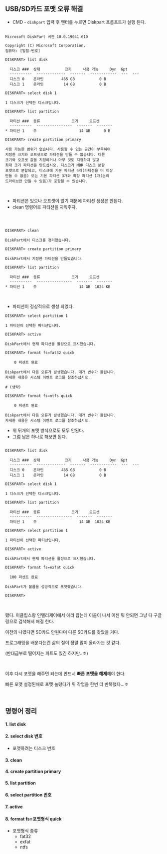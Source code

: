 ## USB/SD카드 포맷 오류 해결

- CMD - `diskpart` 입력 후 엔터를 누르면 Diskpart 프롬프트가 실행 된다.



```shell

Microsoft DiskPart 버전 10.0.19041.610

Copyright (C) Microsoft Corporation.
컴퓨터: [일렬-번호]

DISKPART> list disk

  디스크 ###  상태           크기     사용 가능     Dyn  Gpt
  ----------  -------------  -------  ------------  ---  ---
  디스크 0    온라인        465 GB           0 B
  디스크 1    온라인         14 GB           0 B

DISKPART> select disk 1

1 디스크가 선택한 디스크입니다.

DISKPART> list partition

  파티션 ###  종류              크기     오프셋
  ----------  ----------------  -------  -------
* 파티션 1    주                   14 GB      0 B

DISKPART> create partition primary

사용 가능한 범위가 없습니다. 사용할 수 있는 공간이 부족하여
지정한 크기와 오프셋으로 파티션을 만들 수 없습니다. 다른
크기와 오프셋 값을 지정하거나 아무 것도 지정하지 않고
최대 크기 파티션을 만드십시오. 디스크가 MBR 디스크 분할
포맷으로 분할되고, 디스크에 기본 파티션 4개(파티션을 더 이상
만들 수 없음) 또는 기본 파티션 3개와 확장 파티션 1개(논리
드라이브만 만들 수 있음)가 포함될 수 있습니다.
```

<br/>

- 파티션은 있으나 오프셋이 없기 때문에 파티션 생성은 안된다.
- clean 명령어로 파티션을 지워주자.

<br/>

```shell

DISKPART> clean

DiskPart에서 디스크를 정리했습니다.

DISKPART> create partition primary

DiskPart에서 지정한 파티션을 만들었습니다.

DISKPART> list partition

  파티션 ###  종류              크기     오프셋
  ----------  ----------------  -------  -------
* 파티션 1    주                   14 GB  1024 KB

```

<br/>

- 파티션이 정상적으로 생성 되었다.

```shell
DISKPART> select partition 1

1 파티션이 선택한 파티션입니다.

DISKPART> active

DiskPart에서 현재 파티션을 활성으로 표시했습니다.

DISKPART> format fs=fat32 quick

    0 퍼센트 완료

Diskpart에서 다음 오류가 발생했습니다. 매개 변수가 틀립니다.
자세한 내용은 시스템 이벤트 로그를 참조하십시오.

# (생략)

DISKPART> format fs=ntfs quick

    0 퍼센트 완료

Diskpart에서 다음 오류가 발생했습니다. 매개 변수가 틀립니다.
자세한 내용은 시스템 이벤트 로그를 참조하십시오.
```

- 위 뒤개의 포맷 방식으로도 모두 안된다.
- 그럼 남은 하나로 해보면 된다.

```shell

DISKPART> list disk

  디스크 ###  상태           크기     사용 가능     Dyn  Gpt
  ----------  -------------  -------  ------------  ---  ---
  디스크 0    온라인        465 GB           0 B
  디스크 1    온라인         14 GB           0 B

DISKPART> select disk 1

1 디스크가 선택한 디스크입니다.

DISKPART> list partition

  파티션 ###  종류              크기     오프셋
  ----------  ----------------  -------  -------
  파티션 1    주                   14 GB  1024 KB

DISKPART> select partition 1

1 파티션이 선택한 파티션입니다.

DISKPART> active

DiskPart에서 현재 파티션을 활성으로 표시했습니다.

DISKPART> format fs=exfat quick

  100 퍼센트 완료

DiskPart가 볼륨을 성공적으로 포맷했습니다.

DISKPART>
```

<br/>

됐다. 이클립스랑 인텔리제이에서 에러 잡는데 이골이 나서 이젠 뭐 안되면 그냥 다 구글링으로 검색해서 해결 한다.

이전의 나였다면 SD카드 안된다며 다른 SD카드를 찾았을 거다.

프로그래밍을 배운다는건 삶의 질이 정말 많이 올라가는 것 같다.

(반대급부로 떨어지는 파트도 있긴 하지만..ㅎ)

<br/>

이후 다시 포맷을 해주면 되는데 반드시 **빠른 포맷을 해제**해야 한다.

빠른 포맷 설정된채로 포맷 눌렀다가 위 작업을 한번 더 반복했다...ㅎ

<br/>

## 명령어 정리

#### 1. list disk

#### 2. select disk 번호

- 포맷하려는 디스크 번호

#### 3. clean

#### 4. create partition primary

#### 5. list partition

#### 6. select partition 번호

#### 7. active

#### 8. format fs=포맷형식 quick

- 포맷형식 종류 
  - fat32
  - exfat
  - ntfs

